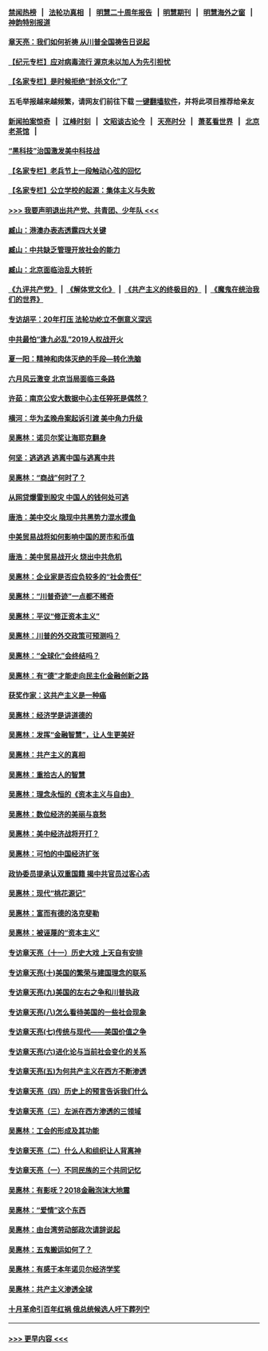 #### [禁闻热榜](热点新闻.md?=0)  &nbsp;&nbsp;|&nbsp;&nbsp; [法轮功真相](https://github.com/gfw-breaker/truth/blob/master/README.md?=0) &nbsp;&nbsp;|&nbsp;&nbsp; [明慧二十周年报告](https://github.com/gfw-breaker/mh-reports/blob/master/README.md?=0) &nbsp;&nbsp;|&nbsp;&nbsp;[明慧期刊](https://github.com/gfw-breaker/mh-qikan) &nbsp;&nbsp;|&nbsp;&nbsp; [明慧海外之窗](https://github.com/gfw-breaker/mh-news/blob/master/README.md?=0) &nbsp;&nbsp;|&nbsp;&nbsp; [神韵特别报道](https://github.com/gfw-breaker/mh-news/blob/master/shenyun.md?=0)
#### [章天亮：我们如何祈祷 从川普全国祷告日说起](../pages/nsc423/n11944627.md?t=03171202) 
#### [【纪元专栏】应对病毒流行 渥京未以加人为先引担忧](../pages/nsc423/n11875714.md?t=03171202) 
#### [【名家专栏】是时候拒绝“封杀文化”了](../pages/nsc423/n11814093.md?t=03171202) 
#### 五毛举报越来越频繁，请网友们前往下载 [一键翻墙软件](https://github.com/gfw-breaker/ssr-accounts)，并将此项目推荐给亲友
#### [新闻拍案惊奇](https://github.com/gfw-breaker/banned-news/blob/master/pages/link4.md) &nbsp;&nbsp;|&nbsp;&nbsp; [江峰时刻](https://github.com/gfw-breaker/banned-news/blob/master/pages/link4.md) &nbsp;&nbsp;|&nbsp;&nbsp; [文昭谈古论今](https://github.com/gfw-breaker/banned-news/blob/master/pages/link4.md) &nbsp;&nbsp;|&nbsp;&nbsp; [天亮时分](https://github.com/gfw-breaker/banned-news/blob/master/pages/link4.md) &nbsp;&nbsp;|&nbsp;&nbsp; [萧茗看世界](https://github.com/gfw-breaker/banned-news/blob/master/pages/link4.md) &nbsp;&nbsp;|&nbsp;&nbsp; [北京老茶馆](https://github.com/gfw-breaker/banned-news/blob/master/pages/link4.md) &nbsp;&nbsp;|&nbsp;&nbsp; 
#### [“黑科技”治国激发美中科技战](../pages/nsc423/n11638056.md?t=03171202) 
#### [【名家专栏】老兵节上一段触动心弦的回忆](../pages/nsc423/n11646016.md?t=03171202) 
#### [【名家专栏】公立学校的起源：集体主义与失败](../pages/nsc423/n11601833.md?t=03171202) 
#### [>>> 我要声明退出共产党、共青团、少年队 <<<](https://github.com/begood0513/goodnews/blob/master/quit/letter.md) 
#### [臧山：港澳办表态透露四大关键](../pages/nsc423/n11421628.md?t=03171202) 
#### [臧山：中共缺乏管理开放社会的能力](../pages/nsc423/n11407457.md?t=03171202) 
#### [臧山：北京面临治乱大转折](../pages/nsc423/n11406895.md?t=03171202) 
#### [《九评共产党》](https://github.com/begood0513/9ping.md/blob/master/README.md) &nbsp;|&nbsp; [《解体党文化》](../../../../jtdwh.md/blob/master/README.md)  &nbsp;|&nbsp; [《共产主义的终极目的》](../../../../gczydzjmd.md/blob/master/README.md) &nbsp;|&nbsp; [《魔鬼在统治我们的世界》](../../../../mgztzwmdsj.md/blob/master/README.md) 
#### [专访胡平：20年打压 法轮功屹立不倒意义深远](../pages/nsc423/n11398800.md?t=03171202) 
#### [中共最怕“逢九必乱”2019人权战开火](../pages/nsc423/n11385248.md?t=03171202) 
#### [夏一阳：精神和肉体灭绝的手段—转化洗脑](../pages/nsc423/n11368250.md?t=03171202) 
#### [六月风云激变 北京当局面临三条路](../pages/nsc423/n11313668.md?t=03171202) 
#### [许茹：南京公安大数据中心主任猝死是偶然？](../pages/nsc423/n11064744.md?t=03171202) 
#### [横河：华为孟晚舟案起诉引渡 美中角力升级](../pages/nsc423/n11027230.md?t=03171202) 
#### [吴惠林：诺贝尔奖让海耶克翻身](../pages/nsc423/n10890049.md?t=03171202) 
#### [何坚：逃逃逃 逃离中国与逃离中共](../pages/nsc423/n10592891.md?t=03171202) 
#### [吴惠林：“商战”何时了？](../pages/nsc423/n10573558.md?t=03171202) 
#### [从网贷爆雷到股灾 中国人的钱何处可逃](../pages/nsc423/n10572800.md?t=03171202) 
#### [唐浩：美中交火 隐现中共黑势力混水摸鱼](../pages/nsc423/n10544040.md?t=03171202) 
#### [中美贸易战将如何影响中国的房市和币值](../pages/nsc423/n10543697.md?t=03171202) 
#### [唐浩：美中贸易战开火 烧出中共危机](../pages/nsc423/n10540126.md?t=03171202) 
#### [吴惠林：企业家是否应负较多的“社会责任”](../pages/nsc423/n10535022.md?t=03171202) 
#### [吴惠林：“川普奇迹”一点都不稀奇](../pages/nsc423/n10512808.md?t=03171202) 
#### [吴惠林：平议“修正资本主义”](../pages/nsc423/n10495724.md?t=03171202) 
#### [吴惠林：川普的外交政策可预测吗？](../pages/nsc423/n10462387.md?t=03171202) 
#### [吴惠林：“全球化”会终结吗？](../pages/nsc423/n10452838.md?t=03171202) 
#### [吴惠林：有“德”才能走向民主化金融创新之路](../pages/nsc423/n10432292.md?t=03171202) 
#### [获奖作家：这共产主义是一种癌](../pages/nsc423/n10431541.md?t=03171202) 
#### [吴惠林：经济学是讲道德的](../pages/nsc423/n10398014.md?t=03171202) 
#### [吴惠林：发挥“金融智慧”，让人生更美好](../pages/nsc423/n10375019.md?t=03171202) 
#### [吴惠林：共产主义的真相](../pages/nsc423/n10351394.md?t=03171202) 
#### [吴惠林：重拾古人的智慧](../pages/nsc423/n10337691.md?t=03171202) 
#### [吴惠林：理念永恒的《资本主义与自由》](../pages/nsc423/n10316274.md?t=03171202) 
#### [吴惠林：数位经济的美丽与哀愁](../pages/nsc423/n10292946.md?t=03171202) 
#### [吴惠林：美中经济战将开打？](../pages/nsc423/n10258825.md?t=03171202) 
#### [吴惠林：可怕的中国经济扩张](../pages/nsc423/n10219147.md?t=03171202) 
#### [政协委员提承认双重国籍 揭中共官员过客心态](../pages/nsc423/n10208809.md?t=03171202) 
#### [吴惠林：现代“桃花源记”](../pages/nsc423/n10185234.md?t=03171202) 
#### [吴惠林：富而有德的洛克斐勒](../pages/nsc423/n10142264.md?t=03171202) 
#### [吴惠林：被诬蔑的“资本主义”](../pages/nsc423/n10124816.md?t=03171202) 
#### [专访章天亮（十一）历史大戏 上天自有安排](../pages/nsc423/n10094905.md?t=03171202) 
#### [专访章天亮(十)美国的繁荣与建国理念的联系](../pages/nsc423/n10094899.md?t=03171202) 
#### [专访章天亮(九)美国的左右之争和川普执政](../pages/nsc423/n10094889.md?t=03171202) 
#### [专访章天亮(八)怎么看待美国的一些社会现象](../pages/nsc423/n10094857.md?t=03171202) 
#### [专访章天亮(七)传统与现代——美国价值之争](../pages/nsc423/n10093140.md?t=03171202) 
#### [专访章天亮(六)进化论与当前社会变化的关系](../pages/nsc423/n10092036.md?t=03171202) 
#### [专访章天亮(五)为何共产主义在西方不断渗透](../pages/nsc423/n10083620.md?t=03171202) 
#### [专访章天亮（四）历史上的预言告诉我们什么](../pages/nsc423/n10083606.md?t=03171202) 
#### [专访章天亮（三）左派在西方渗透的三领域](../pages/nsc423/n10081115.md?t=03171202) 
#### [吴惠林：工会的形成及其功能](../pages/nsc423/n10080633.md?t=03171202) 
#### [专访章天亮（二）什么人和组织让人背离神](../pages/nsc423/n10076637.md?t=03171202) 
#### [专访章天亮（一）不同民族的三个共同记忆](../pages/nsc423/n10074188.md?t=03171202) 
#### [吴惠林：有影呒？2018金融泡沫大地震](../pages/nsc423/n10040534.md?t=03171202) 
#### [吴惠林：“爱情”这个东西](../pages/nsc423/n10019423.md?t=03171202) 
#### [吴惠林：由台湾劳动部政次请辞说起](../pages/nsc423/n9979679.md?t=03171202) 
#### [吴惠林：五鬼搬运如何了？](../pages/nsc423/n9925338.md?t=03171202) 
#### [吴惠林：有感于本年诺贝尔经济学奖](../pages/nsc423/n9871883.md?t=03171202) 
#### [吴惠林：共产主义渗透全球](../pages/nsc423/n9812748.md?t=03171202) 
#### [十月革命引百年红祸 俄总统候选人吁下葬列宁](../pages/nsc423/n9810182.md?t=03171202) 

----
#### [ >>> 更早内容 <<< ](../indexes/nsc423-earlier.md)
